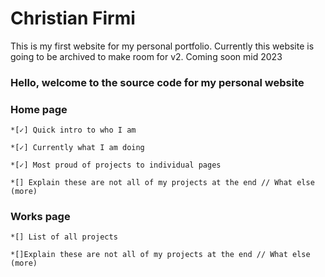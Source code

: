 

[logo]: https://github.com/cfirmi/cfportfolio/blob/master/christians-website/frontend/static/PersonalLogo.svg "Logo"

# Christian Firmi
This is my first website for my personal portfolio. Currently this website is going to be archived to make room for v2.
Coming soon mid 2023


### Hello, welcome to the source code for my personal website

### Home page 

    *[✓] Quick intro to who I am
    
    *[✓] Currently what I am doing
    
    *[✓] Most proud of projects to individual pages
    
    *[] Explain these are not all of my projects at the end // What else (more)

### Works page

    *[] List of all projects
    
    *[]Explain these are not all of my projects at the end // What else (more)
  
   
